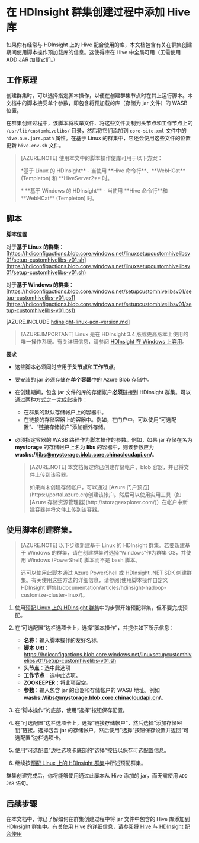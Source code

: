 <properties
    pageTitle="在 HDInsight 群集创建过程中添加 Hive 库 | Azure"
    description="了解如何在群集创建过程中将 Hive 库（jar 文件）添加到 HDInsight 群集。"
    services="hdinsight"
    documentationcenter=""
    author="Blackmist"
    manager="jhubbard"
    editor="cgronlun" />
<tags
    ms.assetid="2fd74b8d-c006-45c6-a9e2-72ff5d2d978a"
    ms.service="hdinsight"
    ms.devlang="na"
    ms.topic="article"
    ms.tgt_pltfrm="na"
    ms.workload="big-data"
    ms.date="01/12/2017"
    wacn.date="01/25/2017"
    ms.author="larryfr" />

# 在 HDInsight 群集创建过程中添加 Hive 库

如果你有经常与 HDInsight 上的 Hive 配合使用的库，本文档包含有关在群集创建期间使用脚本操作预加载库的信息。这使得库在 Hive 中全局可用（无需使用 [ADD JAR](https://cwiki.apache.org/confluence/display/Hive/LanguageManual+Cli) 加载它们。）

## 工作原理

创建群集时，可以选择指定脚本操作，以便在创建群集节点时在其上运行脚本。本文档中的脚本接受单个参数，即包含将预加载的库（存储为 jar 文件）的 WASB 位置。

在群集创建过程中，该脚本将枚举文件、将这些文件复制到头节点和工作节点上的 `/usr/lib/customhivelibs/` 目录，然后将它们添加到 `core-site.xml` 文件中的 `hive.aux.jars.path` 属性。在基于 Linux 的群集中，它还会使用这些文件的位置更新 `hive-env.sh` 文件。

> [AZURE.NOTE]
使用本文中的脚本操作使库可用于以下方案：
><p>
><p> *基于 Linux 的 HDInsight** - 当使用 **Hive 命令行**、**WebHCat** (Templeton) 和 **HiveServer2** 时。
><p> * **基于 Windows 的 HDInsight** - 当使用 **Hive 命令行**和 **WebHCat** (Templeton) 时。
>
>

## 脚本
**脚本位置**

对于**基于 Linux 的群集**：[https://hdiconfigactions.blob.core.windows.net/linuxsetupcustomhivelibsv01/setup-customhivelibs-v01.sh](https://hdiconfigactions.blob.core.windows.net/linuxsetupcustomhivelibsv01/setup-customhivelibs-v01.sh)

对于**基于 Windows 的群集**：[https://hdiconfigactions.blob.core.windows.net/setupcustomhivelibsv01/setup-customhivelibs-v01.ps1](https://hdiconfigactions.blob.core.windows.net/setupcustomhivelibsv01/setup-customhivelibs-v01.ps1)

[AZURE.INCLUDE [hdinsight-linux-acn-version.md](../../includes/hdinsight-linux-acn-version.md)]

> [AZURE.IMPORTANT]
Linux 是在 HDInsight 3.4 版或更高版本上使用的唯一操作系统。有关详细信息，请参阅 [HDInsight 在 Windows 上弃用](/documentation/articles/hdinsight-component-versioning/#hdi-version-32-and-33-nearing-deprecation-date)。

**要求**

* 这些脚本必须同时应用于**头节点**和**工作节点**。
* 要安装的 jar 必须存储在**单个容器**中的 Azure Blob 存储中。
* 在创建期间，包含 jar 文件的库的存储帐户**必须**链接到 HDInsight 群集。可以通过两种方式之一完成此操作：

    * 在群集的默认存储帐户上的容器中。
    * 在链接的存储容器上的容器中。例如，在门户中，可以使用“可选配置”、“链接存储帐户”添加额外存储。
* 必须指定容器的 WASB 路径作为脚本操作的参数。例如，如果 jar 存储在名为 **mystorage** 的存储帐户上名为 **libs** 的容器中，则该参数应为 **wasbs://libs@mystorage.blob.core.chinacloudapi.cn/**。

    > [AZURE.NOTE]
    本文档假定你已创建存储帐户、blob 容器，并已将文件上传到该容器。
    ><p>
    > 如果尚未创建存储帐户，可以通过 [Azure 门户预览](https://portal.azure.cn)创建该帐户。然后可以使用实用工具（如 [Azure 存储资源管理器](http://storageexplorer.com/)）在帐户中新建容器并将文件上传到该容器。
    >
    >

## 使用脚本创建群集。
> [AZURE.NOTE]
以下步骤新建基于 Linux 的 HDInsight 群集。若要新建基于 Windows 的群集，请在创建群集时选择“Windows”作为群集 OS，并使用 Windows (PowerShell) 脚本而不是 bash 脚本。
><p>
> 还可以使用此脚本通过 Azure PowerShell 或 HDInsight .NET SDK 创建群集。有关使用这些方法的详细信息，请参阅[使用脚本操作自定义 HDInsight 群集](/documentation/articles/hdinsight-hadoop-customize-cluster-linux/)。
>
>

1. 使用[预配 Linux 上的 HDInsight 群集](/documentation/articles/hdinsight-hadoop-provision-linux-clusters/)中的步骤开始预配群集，但不要完成预配。
2. 在“可选配置”边栏选项卡上，选择“脚本操作”，并提供如下所示信息：

    * **名称**：输入脚本操作的友好名称。
    * **脚本 URI**：https://hdiconfigactions.blob.core.windows.net/linuxsetupcustomhivelibsv01/setup-customhivelibs-v01.sh
    * **头节点**：选中此选项
    * **工作节点**：选中此选项。
    * **ZOOKEEPER**：将此项留空。
    * **参数**：输入包含 jar 的容器和存储帐户的 WASB 地址。例如 **wasbs://libs@mystorage.blob.core.chinacloudapi.cn/**。
3. 在“脚本操作”的底部，使用“选择”按钮保存配置。
4. 在“可选配置”边栏选项卡上，选择“链接存储帐户”，然后选择“添加存储密钥”链接。选择包含 jar 的存储帐户，然后使用“选择”按钮保存设置并返回“可选配置”边栏选项卡。
5. 使用“可选配置”边栏选项卡底部的“选择”按钮以保存可选配置信息。
6. 继续按[预配 Linux 上的 HDInsight 群集](/documentation/articles/hdinsight-hadoop-provision-linux-clusters/)中所述预配群集。

群集创建完成后，你将能够使用通过此脚本从 Hive 添加的 jar，而无需使用 `ADD JAR` 语句。

## 后续步骤
在本文档中，你已了解如何在群集创建过程中将 jar 文件中包含的 Hive 库添加到 HDInsight 群集中。有关使用 Hive 的详细信息，请参阅[将 Hive 与 HDInsight 配合使用](/documentation/articles/hdinsight-use-hive/)

<!---HONumber=Mooncake_0120_2017-->
<!--Update_Description: update from ASM to ARM-->